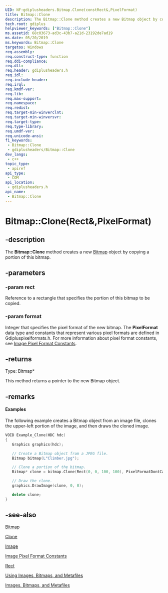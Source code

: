 ```yaml
---
UID: NF:gdiplusheaders.Bitmap.Clone(constRect&,PixelFormat)
title: Bitmap::Clone
description: The Bitmap::Clone method creates a new Bitmap object by copying a portion of this bitmap.
tech.root: gdiplus
helpviewer_keywords: ["Bitmap::Clone"]
ms.assetid: 68c03673-ad3c-43b7-a21d-23192de7ad19
ms.date: 05/20/2019
ms.keywords: Bitmap::Clone
targetos: Windows
req.assembly: 
req.construct-type: function
req.ddi-compliance: 
req.dll: 
req.header: gdiplusheaders.h
req.idl: 
req.include-header: 
req.irql: 
req.kmdf-ver: 
req.lib: 
req.max-support: 
req.namespace: 
req.redist: 
req.target-min-winverclnt: 
req.target-min-winversvr: 
req.target-type: 
req.type-library: 
req.umdf-ver: 
req.unicode-ansi: 
f1_keywords:
 - Bitmap::Clone
 - gdiplusheaders/Bitmap::Clone
dev_langs:
 - c++
topic_type:
 - apiref
api_type:
 - COM
api_location:
 - gdiplusheaders.h
api_name:
 - Bitmap::Clone
---
```


# Bitmap::Clone(Rect&,PixelFormat)


## -description

The **Bitmap::Clone** method creates a new <a href="/windows/desktop/api/gdiplusheaders/nl-gdiplusheaders-bitmap">Bitmap</a> object by copying a portion of this bitmap.

## -parameters

### -param rect

Reference to a rectangle that specifies the portion of this bitmap to be copied.

### -param format

Integer that specifies the pixel format of the new bitmap.
The **PixelFormat** data type and constants that represent various pixel formats are defined in Gdipluspixelformats.h.
For more information about pixel format constants, see <a href="/windows/desktop/gdiplus/-gdiplus-constant-image-pixel-format-constants">Image Pixel Format Constants</a>.

## -returns

Type: Bitmap*

This method returns a pointer to the new Bitmap object.

## -remarks

#### Examples

The following example creates a Bitmap object from an image file, clones the upper-left portion of the image, and then draws the cloned image.

```cpp
VOID Example_Clone(HDC hdc)
{
   Graphics graphics(hdc);

   // Create a Bitmap object from a JPEG file.
   Bitmap bitmap(L"Climber.jpg");

   // Clone a portion of the bitmap.
   Bitmap* clone = bitmap.Clone(Rect(0, 0, 100, 100), PixelFormatDontCare);

   // Draw the clone.
   graphics.DrawImage(clone, 0, 0);

   delete clone;
}
```

## -see-also

<a href="/windows/desktop/api/gdiplusheaders/nl-gdiplusheaders-bitmap">Bitmap</a>

<a href="/windows/desktop/api/gdiplusheaders/nf-gdiplusheaders-bitmap-clone(inconstrectf__inpixelformat)">Clone</a>

<a href="/windows/desktop/api/gdiplusheaders/nl-gdiplusheaders-image">Image</a>

<a href="/windows/desktop/gdiplus/-gdiplus-constant-image-pixel-format-constants">Image Pixel Format Constants</a>

<a href="/windows/desktop/api/gdiplustypes/nl-gdiplustypes-rect">Rect</a>

<a href="/windows/desktop/gdiplus/-gdiplus-using-images-bitmaps-and-metafiles-use">Using Images, Bitmaps, and Metafiles</a>

<a href="/windows/desktop/gdiplus/-gdiplus-images-bitmaps-and-metafiles-about">Images, Bitmaps, and Metafiles</a>